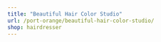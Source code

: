 ```yaml
---
title: "Beautiful Hair Color Studio"
url: /port-orange/beautiful-hair-color-studio/
shop: hairdresser
---
```

